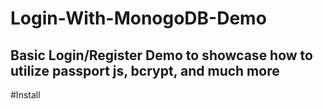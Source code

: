 # Login-With-MonogoDB-Demo
## Basic Login/Register Demo to showcase how to utilize passport js, bcrypt, and much more

#Install

